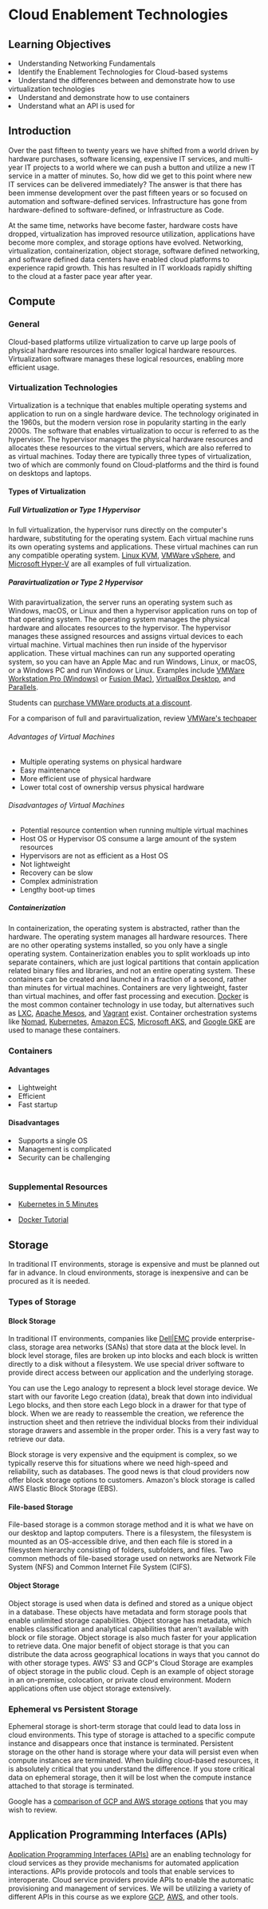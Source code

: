 # Cloud Enablement Technologies

## Learning Objectives

<li>Understanding Networking Fundamentals
<li>Identify the Enablement Technologies for Cloud-based systems
<li>Understand the differences between and demonstrate how to use virtualization technologies
<li>Understand and demonstrate how to use containers
<li>Understand what an API is used for

## Introduction

Over the past fifteen to twenty years we have shifted from a world driven by hardware purchases, software licensing, expensive IT services, and multi-year IT projects to a world where we can push a button and utilize a new IT service in a matter of minutes.  So, how did we get to this point where new IT services can be delivered immediately?  The answer is that there has been immense development over the past fifteen years or so focused on automation and software-defined services.  Infrastructure has gone from hardware-defined to software-defined, or Infrastructure as Code.  


At the same time, networks have become faster, hardware costs have dropped, virtualization has improved resource utilization, applications have become more complex, and storage options have evolved.  Networking, virtualization, containerization, object storage, software defined networking, and software defined data centers have enabled cloud platforms to experience rapid growth.  This has resulted in IT workloads rapidly shifting to the cloud at a faster pace year after year.

## Compute

### General

Cloud-based platforms utilize virtualization to carve up large pools of physical hardware resources into smaller logical hardware resources.  Virtualization software manages these logical resources, enabling more efficient usage.  

### Virtualization Technologies

Virtualization is a technique that enables multiple operating systems and application to run on a single hardware device.  The technology originated in the 1960s, but the modern version rose in popularity starting in the early 2000s.  The software that enables virtualization to occur is referred to as the hypervisor.  The hypervisor manages the physical hardware resources and allocates these resources to the virtual servers, which are also referred to as virtual machines.  Today there are typically three types of virtualization, two of which are commonly found on Cloud-platforms and the third is found on desktops and laptops.   

#### Types of Virtualization
##### Full Virtualization or Type 1 Hypervisor
In full virtualization, the hypervisor runs directly on the computer's hardware, substituting for the operating system.  Each virtual machine runs its own operating systems and applications.  These virtual machines can run any compatible operating system.  [Linux KVM](https://www.linux-kvm.org/page/Main_Page), [VMWare vSphere](https://www.vmware.com/products/vsphere.html), and [Microsoft Hyper-V](https://www.microsoft.com/en-us/evalcenter/evaluate-hyper-v-server-2019) are all examples of full virtualization.

##### Paravirtualization or Type 2 Hypervisor

With paravirtualization, the server runs an operating system such as Windows, macOS, or Linux and then a hypervisor application runs on top of that operating system.  The operating system manages the physical hardware and allocates resources to the hypervisor.  The hypervisor manages these assigned resources and assigns virtual devices to each virtual machine.  Virtual machines then run inside of the hypervisor application.  These virtual machines can run any supported operating system, so you can have an Apple Mac and run Windows, Linux, or macOS, or a Windows PC and run Windows or Linux.  Examples include [VMWare Workstation Pro (Windows)](https://www.vmware.com/products/workstation-pro.html) or [Fusion (Mac)](https://www.vmware.com/products/fusion.html), [VirtualBox Desktop](https://www.virtualbox.org/), and [Parallels](https://www.parallels.com/).

Students can [purchase VMWare products at a discount](https://store-us.vmware.com/vmware-in-education).

For a comparison of full and paravirtualization, review [VMWare's techpaper](https://www.vmware.com/content/dam/digitalmarketing/vmware/en/pdf/techpaper/VMware_paravirtualization.pdf)<br>

###### Advantages of Virtual Machines
* Multiple operating systems on physical hardware
* Easy maintenance
* More efficient use of physical hardware
* Lower total cost of ownership versus physical hardware

###### Disadvantages of Virtual Machines
* Potential resource contention when running multiple virtual machines
* Host OS or Hypervisor OS consume a large amount of the system resources
* Hypervisors are not as efficient as a Host OS
* Not lightweight
* Recovery can be slow
* Complex administration
* Lengthy boot-up times

##### Containerization

In containerization, the operating system is abstracted, rather than the hardware.  The operating system manages all hardware resources.  There are no other operating systems installed, so you only have a single operating system.  Containerization enables you to split workloads up into separate containers, which are just logical partitions that contain application related binary files and libraries, and not an entire operating system.  These containers can be created and launched in a fraction of a second, rather than minutes for virtual machines.  Containers are very lightweight, faster than virtual machines, and offer fast processing and execution.  [Docker](https://www.docker.com/) is the most common container technology in use today, but alternatives such as [LXC](https://linuxcontainers.org/), [Apache Mesos](http://mesos.apache.org/), and [Vagrant](https://www.vagrantup.com/) exist.  Container orchestration systems like [Nomad](https://www.nomadproject.io/), [Kubernetes](https://kubernetes.io/), [Amazon ECS](https://aws.amazon.com/ecs/), [Microsoft AKS](https://azure.microsoft.com/en-us/services/kubernetes-service/), and [Google GKE](https://cloud.google.com/kubernetes-engine) are used to manage these containers.

### Containers
#### Advantages
<li>Lightweight<br>
<li>Efficient<br>
<li>Fast startup<br>

#### Disadvantages
<li>Supports a single OS
<li>Management is complicated
<li>Security can be challenging<br>

<br>

### Supplemental Resources
[<li>Kubernetes in 5 Minutes](https://www.youtube.com/watch?v=PH-2FfFD2PU)<br>

[<li>Docker Tutorial](https://youtu.be/h0NCZbHjIpY)


## Storage

In traditional IT environments, storage is expensive and must be planned out far in advance.  In cloud environments, storage is inexpensive and can be procured as it is needed.

### Types of Storage
#### Block Storage
In traditional IT environments, companies like [Dell|EMC](https://www.dellemc.com/en-us/glossary/san-storage.htm) provide enterprise-class, storage area networks (SANs) that store data at the block level.  In block level storage, files are broken up into blocks and each block is written directly to a disk without a filesystem.  We use special driver software to provide direct access between our application and the underlying storage.

You can use the Lego analogy to represent a block level storage device.  We start with our favorite Lego creation (data), break that down into individual Lego blocks, and then store each Lego block in a drawer for that type of block.  When we are ready to reassemble the creation, we reference the instruction sheet and then retrieve the individual blocks from their individual storage drawers and assemble in the proper order.  This is a very fast way to retrieve our data.

Block storage is very expensive and the equipment is complex, so we typically reserve this for situations where we need high-speed and reliability, such as databases.  The good news is that cloud providers now offer block storage options to customers.  Amazon's block storage is called AWS Elastic Block Storage (EBS).

#### File-based Storage

File-based storage is a common storage method and it is what we have on our desktop and laptop computers.  There is a filesystem, the filesystem is mounted as an OS-accessible drive, and then each file is stored in a filesystem hierarchy consisting of folders, subfolders, and files.  Two common methods of file-based storage used on networks are Network File System (NFS) and Common Internet File System (CIFS).  

#### Object Storage

Object storage is used when data is defined and stored as a unique object in a database.  These objects have metadata and form storage pools that enable unlimited storage capabilities.  Object storage has metadata, which enables classification and analytical capabilities that aren't available with block or file storage.  Object storage is also much faster for your application to retrieve data.  One major benefit of object storage is that you can distribute the data across geographical locations in ways that you cannot do with other storage types.  AWS' S3 and GCP's Cloud Storage are examples of object storage in the public cloud.  Ceph is an example of object storage in an on-premise, colocation, or private cloud environment.  Modern applications often use object storage extensively.


### Ephemeral vs Persistent Storage

Ephemeral storage is short-term storage that could lead to data loss in cloud environments.  This type of storage is attached to a specific compute instance and disappears once that instance is terminated. Persistent storage on the other hand is storage where your data will persist even when compute instances are terminated.  When building cloud-based resources, it is absolutely critical that you understand the difference.  If you store critical data on ephemeral storage, then it will be lost when the compute instance attached to that storage is terminated.

Google has a [comparison of GCP and AWS storage options](https://cloud.google.com/docs/compare/aws/storage) that you may wish to review.


## Application Programming Interfaces \(APIs\)

[Application Programming Interfaces \(APIs\)](https://en.wikipedia.org/wiki/Application\_programming\_interface) are an enabling technology for cloud services as they provide mechanisms for automated application interactions.  APIs provide protocols and tools that enable services to interoperate.  Cloud service providers provide APIs to enable the automatic provisioning and management of services.  We will be utilizing a variety of different APIs in this course as we explore [GCP](https://cloud.google.com/apis/docs/overview), [AWS](https://docs.aws.amazon.com), and other tools. 
